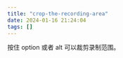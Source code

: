 ```yaml
---
title: "crop-the-recording-area"
date: 2024-01-16 21:24:04
tags: []
---
```

按住 option 或者 alt 可以裁剪录制范围。

